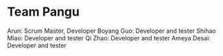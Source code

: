 # Team Pangu
Arun: Scrum Master, Developer
Boyang Guo: Developer and tester
Shihao Miao: Developer and tester
Qi Zhao: Developer and tester
Ameya Desai: Developer and tester
